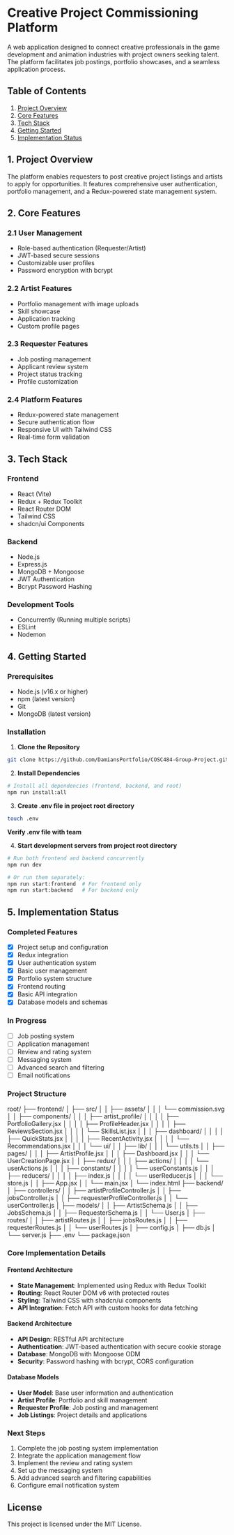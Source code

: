 # Creative Project Commissioning Platform

A web application designed to connect creative professionals in the game development and animation industries with project owners seeking talent. The platform facilitates job postings, portfolio showcases, and a seamless application process.

## Table of Contents

1. [Project Overview](#1-project-overview)
2. [Core Features](#2-core-features)
3. [Tech Stack](#3-tech-stack)
4. [Getting Started](#4-getting-started)
5. [Implementation Status](#5-implementation-status)

## 1. Project Overview

The platform enables requesters to post creative project listings and artists to apply for opportunities. It features comprehensive user authentication, portfolio management, and a Redux-powered state management system.

## 2. Core Features

### 2.1 User Management

- Role-based authentication (Requester/Artist)
- JWT-based secure sessions
- Customizable user profiles
- Password encryption with bcrypt

### 2.2 Artist Features

- Portfolio management with image uploads
- Skill showcase
- Application tracking
- Custom profile pages

### 2.3 Requester Features

- Job posting management
- Applicant review system
- Project status tracking
- Profile customization

### 2.4 Platform Features

- Redux-powered state management
- Secure authentication flow
- Responsive UI with Tailwind CSS
- Real-time form validation

## 3. Tech Stack

### Frontend

- React (Vite)
- Redux + Redux Toolkit
- React Router DOM
- Tailwind CSS
- shadcn/ui Components

### Backend

- Node.js
- Express.js
- MongoDB + Mongoose
- JWT Authentication
- Bcrypt Password Hashing

### Development Tools

- Concurrently (Running multiple scripts)
- ESLint
- Nodemon

## 4. Getting Started

### Prerequisites

- Node.js (v16.x or higher)
- npm (latest version)
- Git
- MongoDB (latest version)

### Installation

1. **Clone the Repository**

```bash
git clone https://github.com/DamiansPortfolio/COSC484-Group-Project.git
```

2. **Install Dependencies**

```bash
# Install all dependencies (frontend, backend, and root)
npm run install:all
```

3. **Create .env file in project root directory**

```bash
touch .env
```

**Verify .env file with team**

4. **Start development servers from project root directory**

```bash
# Run both frontend and backend concurrently
npm run dev

# Or run them separately:
npm run start:frontend  # For frontend only
npm run start:backend   # For backend only
```

## 5. Implementation Status

### Completed Features

- [x] Project setup and configuration
- [x] Redux integration
- [x] User authentication system
- [x] Basic user management
- [x] Portfolio system structure
- [x] Frontend routing
- [x] Basic API integration
- [x] Database models and schemas

### In Progress

- [ ] Job posting system
- [ ] Application management
- [ ] Review and rating system
- [ ] Messaging system
- [ ] Advanced search and filtering
- [ ] Email notifications

### Project Structure

root/
├── frontend/
│ ├── src/
│ │ ├── assets/
│ │ │ └── commission.svg
│ │ ├── components/
│ │ │ ├── artist_profile/
│ │ │ │ ├── PortfolioGallery.jsx
│ │ │ │ ├── ProfileHeader.jsx
│ │ │ │ ├── ReviewsSection.jsx
│ │ │ │ └── SkillsList.jsx
│ │ │ ├── dashboard/
│ │ │ │ ├── QuickStats.jsx
│ │ │ │ ├── RecentActivity.jsx
│ │ │ │ └── Recommendations.jsx
│ │ │ └── ui/
│ │ ├── lib/
│ │ │ └── utils.ts
│ │ ├── pages/
│ │ │ ├── ArtistProfile.jsx
│ │ │ ├── Dashboard.jsx
│ │ │ └── UserCreationPage.jsx
│ │ ├── redux/
│ │ │ ├── actions/
│ │ │ │ └── userActions.js
│ │ │ ├── constants/
│ │ │ │ └── userConstants.js
│ │ │ ├── reducers/
│ │ │ │ ├── index.js
│ │ │ │ └── userReducer.js
│ │ │ └── store.js
│ │ ├── App.jsx
│ │ └── main.jsx
│ └── index.html
├── backend/
│ ├── controllers/
│ │ ├── artistProfileController.js
│ │ ├── jobsController.js
│ │ ├── requesterProfileController.js
│ │ └── userController.js
│ ├── models/
│ │ ├── ArtistSchema.js
│ │ ├── JobsSchema.js
│ │ ├── RequesterSchema.js
│ │ └── User.js
│ ├── routes/
│ │ ├── artistRoutes.js
│ │ ├── jobsRoutes.js
│ │ ├── requesterRoutes.js
│ │ └── userRoutes.js
│ ├── config.js
│ ├── db.js
│ └── server.js
├── .env
└── package.json

### Core Implementation Details

#### Frontend Architecture

- **State Management**: Implemented using Redux with Redux Toolkit
- **Routing**: React Router DOM v6 with protected routes
- **Styling**: Tailwind CSS with shadcn/ui components
- **API Integration**: Fetch API with custom hooks for data fetching

#### Backend Architecture

- **API Design**: RESTful API architecture
- **Authentication**: JWT-based authentication with secure cookie storage
- **Database**: MongoDB with Mongoose ODM
- **Security**: Password hashing with bcrypt, CORS configuration

#### Database Models

- **User Model**: Base user information and authentication
- **Artist Profile**: Portfolio and skill management
- **Requester Profile**: Job posting and management
- **Job Listings**: Project details and applications

### Next Steps

1. Complete the job posting system implementation
2. Integrate the application management flow
3. Implement the review and rating system
4. Set up the messaging system
5. Add advanced search and filtering capabilities
6. Configure email notification system

## License

This project is licensed under the MIT License.
